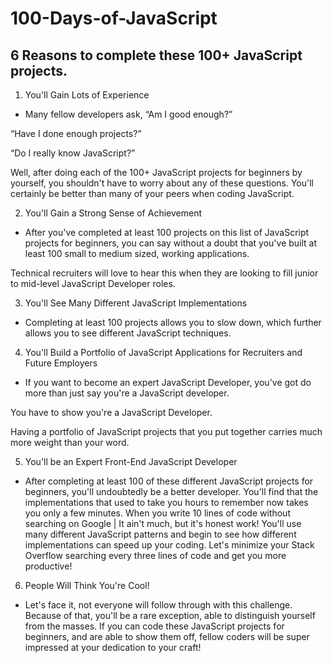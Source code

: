 # 100-Days-of-JavaScript

## 6 Reasons to complete these 100+ JavaScript projects.

1. You'll Gain Lots of Experience
- Many fellow developers ask, “Am I good enough?”

“Have I done enough projects?”

“Do I really know JavaScript?”

Well, after doing each of the 100+ JavaScript projects for beginners by yourself, you shouldn't have to worry about any of these questions. You'll certainly be better than many of your peers when coding JavaScript.

2. You'll Gain a Strong Sense of Achievement
- After you've completed at least 100 projects on this list of JavaScript projects for beginners, you can say without a doubt that you've built at least 100 small to medium sized, working applications.

Technical recruiters will love to hear this when they are looking to fill junior to mid-level JavaScript Developer roles.

3. You'll See Many Different JavaScript Implementations
- Completing at least 100 projects allows you to slow down, which further allows you to see different JavaScript techniques.

4. You'll Build a Portfolio of JavaScript Applications for Recruiters and Future Employers
- If you want to become an expert JavaScript Developer, you've got do more than just say you're a JavaScript developer.

You have to show you're a JavaScript Developer.

Having a portfolio of JavaScript projects that you put together carries much more weight than your word.

5. You'll be an Expert Front-End JavaScript Developer
- After completing at least 100 of these different JavaScript projects for beginners, you'll undoubtedly be a better developer. You'll find that the implementations that used to take you hours to remember now takes you only a few minutes.
When you write 10 lines of code without searching on Google | It ain't much, but it's honest work!
You'll use many different JavaScript patterns and begin to see how different implementations can speed up your coding. Let's minimize your Stack Overflow searching every three lines of code and get you more productive!

6. People Will Think You're Cool!
- Let's face it, not everyone will follow through with this challenge. Because of that, you'll be a rare exception, able to distinguish yourself from the masses. If you can code these JavaScript projects for beginners, and are able to show them off, fellow coders will be super impressed at your dedication to your craft!
